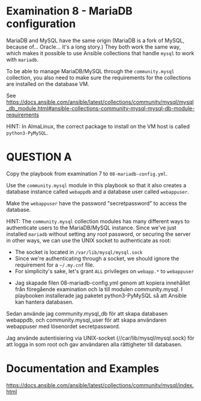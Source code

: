 # Examination 8 - MariaDB configuration

MariaDB and MySQL have the same origin (MariaDB is a fork of MySQL, because of... Oracle...
it's a long story.) They both work the same way, which makes it possible to use Ansible
collections that handle `mysql` to work with `mariadb`.

To be able to manage MariaDB/MySQL through the `community.mysql` collection, you also
need to make sure the requirements for the collections are installed on the database VM.

See https://docs.ansible.com/ansible/latest/collections/community/mysql/mysql_db_module.html#ansible-collections-community-mysql-mysql-db-module-requirements

HINT: In AlmaLinux, the correct package to install on the VM host is called `python3-PyMySQL`.

# QUESTION A

Copy the playbook from examination 7 to `08-mariadb-config.yml`.

Use the `community.mysql` module in this playbook so that it also creates a database instance
called `webappdb` and a database user called `webappuser`.

Make the `webappuser` have the password "secretpassword" to access the database.

HINT: The `community.mysql` collection modules has many different ways to authenticate
users to the MariaDB/MySQL instance. Since we've just installed `mariadb` without setting
any root password, or securing the server in other ways, we can use the UNIX socket
to authenticate as root:

* The socket is located in `/var/lib/mysql/mysql.sock`
* Since we're authenticating through a socket, we should ignore the requirement for a `~/.my.cnf` file.
* For simplicity's sake, let's grant `ALL` privileges on `webapp.*` to `webappuser`

- Jag skapade filen 08-mariadb-config.yml genom att kopiera innehållet från föregående examination och la till modulen community.mysql. 
I playbooken installerade jag paketet python3-PyMySQL så att Ansible kan hantera databasen.

Sedan använde jag community.mysql_db för att skapa databasen webappdb, och community.mysql_user för att skapa användaren webappuser med lösenordet secretpassword. 

Jag använde autentisiering via UNIX-socket (//car/lib/mysql/mysql.sock) för att logga in som root och gav användaren alla rättigheter till databasen. 

# Documentation and Examples
https://docs.ansible.com/ansible/latest/collections/community/mysql/index.html
